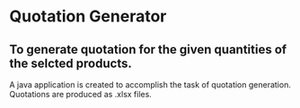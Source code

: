# Quotation Generator
## To generate quotation for the given quantities of the selcted products.

A java application is created to accomplish the task of quotation generation. Quotations are produced as .xlsx files.

